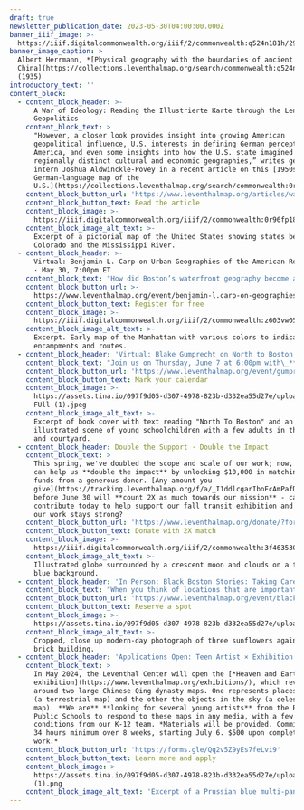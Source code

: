 ```yaml
---
draft: true
newsletter_publication_date: 2023-05-30T04:00:00.000Z
banner_iiif_image: >-
  https://iiif.digitalcommonwealth.org/iiif/2/commonwealth:q524n181h/293,2137,3724,1602/2000,/0/default.jpg
banner_image_caption: >
  Albert Herrmann, *[Physical geography with the boundaries of ancient
  China](https://collections.leventhalmap.org/search/commonwealth:q524n1807)*
  (1935)
introductory_text: ''
content_block:
  - content_block_header: >-
      A War of Ideology: Reading the Illustrierte Karte through the Lens of
      Geopolitics
    content_block_text: >
      "However, a closer look provides insight into growing American
      geopolitical influence, U.S. interests in defining German perceptions of
      America, and even some insights into how the U.S. state imagined its own
      regionally distinct cultural and economic geographies,” writes geospatial
      intern Joshua Aldwinckle-Povey in a recent article on this [1950s
      German-language map of the
      U.S.](https://collections.leventhalmap.org/search/commonwealth:0r96fp17t)
    content_block_button_url: 'https://www.leventhalmap.org/articles/war-of-ideology/'
    content_block_button_text: Read the article
    content_block_image: >-
      https://iiif.digitalcommonwealth.org/iiif/2/commonwealth:0r96fp183/2581,858,2495,2619/2000,/0/default.jpg
    content_block_image_alt_text: >-
      Excerpt of a pictorial map of the United States showing states between
      Colorado and the Mississippi River. 
  - content_block_header: >-
      Virtual: Benjamin L. Carp on Urban Geographies of the American Revolution
      · May 30, 7:00pm ET
    content_block_text: "How did Boston’s waterfront geography become a flashpoint for rebellion? How did public gathering spaces in Philadelphia create the context for democratic ideas about mass politics? Can maps help us learn whether New York City was deliberately set on fire in 1776? Join us this Tuesday at 7:00pm with scholar\_**Benjamin L. Carp**\_to learn about these and other insights from a historical geographic approach to the Revolutionary period.\n"
    content_block_button_url: >-
      https://www.leventhalmap.org/event/benjamin-l.carp-on-geographies-of-the-revolution/
    content_block_button_text: Register for free
    content_block_image: >-
      https://iiif.digitalcommonwealth.org/iiif/2/commonwealth:z603vw05v/6521,7260,1763,1989/,2000/0/default.jpg
    content_block_image_alt_text: >-
      Excerpt. Early map of the Manhattan with various colors to indicate
      encampments and routes.
  - content_block_header: 'Virtual: Blake Gumprecht on North to Boston · June 7, 6:00pm ET'
    content_block_text: "Join us on Thursday, June 7 at 6:00pm with\_**Blake Gumprecht**\_for a virtual talk on his new book,\_*[North to Boston: Life Histories from the Black Great Migration in New England](https://global.oup.com/academic/product/north-to-boston-9780197614440?cc=us\\&lang=en&)*.\_North to Boston\_traces the history of the Great Migration, when tens of thousands of Black people moved to Boston from the South, and explores its impacts in greater depth through the lives of ten individuals, each the subject of one chapter. *Note that this program has been changed from an in-person to a virtual format.*\n"
    content_block_button_url: 'https://www.leventhalmap.org/event/gumprecht-author-talk/'
    content_block_button_text: Mark your calendar
    content_block_image: >-
      https://assets.tina.io/097f9d05-d307-4978-823b-d332ea55d27e/uploads/NTB
      FUll (1).jpeg
    content_block_image_alt_text: >-
      Excerpt of book cover with text reading "North To Boston" and an
      illustrated scene of young schoolchildren with a few adults in the street
      and courtyard. 
  - content_block_header: Double the Support · Double the Impact
    content_block_text: >
      This spring, we've doubled the scope and scale of our work; now, you too
      can help us **double the impact** by unlocking $10,000 in matching gift
      funds from a generous donor. [Any amount you
      give](https://tracking.leventhalmap.org/f/a/_I1ddlcgarIbnEcAmPafDQ~~/AAAHUQA~/RgRmUOGCP0UgNTVmZDZhYThhZmNjMmVmZTU5MTAzNWFmYTMzYThiZDlEpmh0dHBzOi8vd3d3LmxldmVudGhhbG1hcC5vcmcvZG9uYXRlLz9mb3JtPUdFTkNBTVBBSUdOJnV0bV9zb3VyY2U9ZW1haWxvY3RvcHVzJnV0bV9tZWRpdW09ZW1haWwmdXRtX2NhbXBhaWduPUVPRlkyMyUyME1hdGNoJTIwQ2FtcGFpZ24lMjAtJTIwRmlyc3QlMjBTZW5kJTIwLSUyMEdlbmVyYWxXBXNwY2V1QgpkZoJcbmRhAZBSUhhyc2hhcmVyQGxldmVudGhhbG1hcC5vcmdYBAAAHbE~)
      before June 30 will **count 2X as much towards our mission** - can you
      contribute today to help support our fall transit exhibition and ensure
      our work stays strong?
    content_block_button_url: 'https://www.leventhalmap.org/donate/?form=GENCAMPAIGN'
    content_block_button_text: Donate with 2X match
    content_block_image: >-
      https://iiif.digitalcommonwealth.org/iiif/2/commonwealth:3f463530h/2446,1335,5710,4966/2000,/0/default.jpg
    content_block_image_alt_text: >-
      Illustrated globe surrounded by a crescent moon and clouds on a turquoise
      blue background. 
  - content_block_header: 'In Person: Black Boston Stories: Taking Care · June 15, 6:00pm ET'
    content_block_text: "When you think of locations that are important for taking care of residents in Boston’s Black communities, what place or places come to mind? On Thursday, June 15 at 6PM at the\_Grove Hall Branch Library, **Apolo Cátala**, [OASIS on Ballou](https://www.thecarrotproject.org/wp-content/uploads/2021/03/Oasis_Client_Update_2020.8691901.pdf); **Reggie Jean**, [Haley House](https://haleyhouse.org/); and **Jo-Anna Rorie**, [Neighborhood Birth Center](https://neighborhoodbirthcenter.org/) will reflect on taking care in and of Boston’s Black communities and lead a wider conversation with participants. Food will be served starting at 5:30PM.\n"
    content_block_button_url: 'https://www.leventhalmap.org/event/black-boston-stories-taking-care/'
    content_block_button_text: Reserve a spot
    content_block_image: >-
      https://assets.tina.io/097f9d05-d307-4978-823b-d332ea55d27e/uploads/238249978_3be74d2b7b_b.jpeg
    content_block_image_alt_text: >-
      Cropped, close up modern-day photograph of three sunflowers against a
      brick building.
  - content_block_header: 'Applications Open: Teen Artist × Exhibition Contributor'
    content_block_text: >
      In May 2024, the Leventhal Center will open the [*Heaven and Earth*
      exhibition](https://www.leventhalmap.org/exhibitions/), which revolves
      around two large Chinese Qing dynasty maps. One represents places on Earth
      (a terrestrial map) and the other the objects in the sky (a celestial
      map). **We are** **looking for several young artists** from the Boston
      Public Schools to respond to these maps in any media, with a few guiding
      conditions from our K-12 team. *Materials will be provided. Commitment of
      34 hours minimum over 8 weeks, starting July 6. $500 upon completion of
      work.*
    content_block_button_url: 'https://forms.gle/Qq2v5Z9yEs7feLvi9'
    content_block_button_text: Learn more and apply
    content_block_image: >-
      https://assets.tina.io/097f9d05-d307-4978-823b-d332ea55d27e/uploads/MicrosoftTeams-image
      (1).png
    content_block_image_alt_text: 'Excerpt of a Prussian blue multi-panel map. '
---
```






































